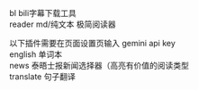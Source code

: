 bl bili字幕下载工具   
reader md/纯文本 极简阅读器   

以下插件需要在页面设置页输入 gemini api key  
english 单词本  
news 泰晤士报新闻选择器（高亮有价值的阅读类型  
translate 句子翻译
